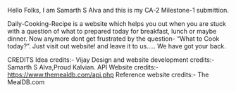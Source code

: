 Hello Folks, I am Samarth S Alva and this is my CA-2 Milestone-1 submittion.

Daily-Cooking-Recipe is a website which helps you out when you are stuck with a question of
what to prepared today for breakfast, lunch or maybe dinner. Now anymore dont get frustrated
by the question- “What to Cook today?”. Just visit out website! and leave it to us.....
We have got your back.

CREDITS
Idea credits:- Vijay 
Design and website development credits:- Samarth S Alva,Proud Kalvian.
API Website credits:-https://www.themealdb.com/api.php 
Reference website credits:- The MealDB.com